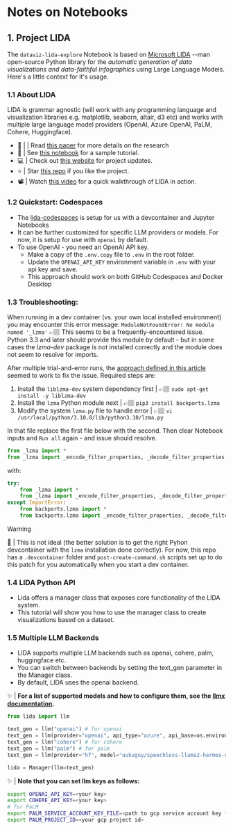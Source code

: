 # Notes on Notebooks

## 1. Project LIDA

The `dataviz-lida-explore` Notebook is based on [Microsoft LIDA](https://github.com/microsoft/lida) --man open-source Python library for the _automatic generation of data visualizations and data-faithful infographics_ using Large Language Models.  Here's a little context for it's usage.

### 1.1 About LIDA

LIDA is grammar agnostic (will work with any programming language and visualization libraries e.g. matplotlib, seaborn, altair, d3 etc) and works with multiple large language model providers (OpenAI, Azure OpenAI, PaLM, Cohere, Huggingface). 
 * 🔬 | | Read [this paper](https://browse.arxiv.org/pdf/2303.02927.pdf) for more details on the research
 * 📗 | See [this notebook](https://github.com/microsoft/lida/blob/main/notebooks/tutorial.ipynb) for a sample tutorial.
 * 💻 | Check out [this website](https://microsoft.github.io/lida/) for project updates.
 * ⭐️ | Star [this repo](https://github.com/microsoft/lida) if you like the project.
 * 📽 | Watch [this video](https://vimeo.com/820968433) for a quick walkthrough of LIDA in action.

### 1.2 Quickstart: Codespaces

 * The [lida-codespaces](https://github.com/lida-project/lida-codespaces) is setup for us with a devcontainer and Jupyter Notebooks
 * It can be further customized for specific LLM providers or models. For now, it is setup for use with `openai` by default.
 * To use OpenAI - you need an OpenAI API key.
    - Make a copy of the `.env.copy` file to `.env` in the root folder.
    - Update the `OPENAI_API_KEY` environment variable in `.env` with your api key and save.
    - This approach should work on both GitHub Codespaces and Docker Desktop

### 1.3 Troubleshooting: 

When running in a dev container (vs. your own local installed environment) you may encounter this error message: `ModuleNotFoundError: No module named '_lzma'` 👉🏽 This seems to be a frequently-encountered issue. Python 3.3 and later should provide this module by default - but in some cases the _lzma-dev_ package is not installed correctly and the module does not seem to resolve for imports. 

After multiple trial-and-error runs, the [approach defined in this article](https://support.huawei.com/enterprise/en/doc/EDOC1100289998/db0db8f0/modulenotfounderror-no-module-named-_lzma-) seemed to work to fix the issue. Required steps are:
1. Install the `liblzma-dev` system dependency first | 👉🏽  `sudo apt-get install -y liblzma-dev`
2. Install the `lzma` Python module next | 👉🏽  `pip3 install backports.lzma`
3. Modify the system `lzma.py` file to handle error | 👉🏽  `vi /usr/local/python/3.10.8/lib/python3.10/lzma.py`

In that file replace the first file below with the second. Then clear Notebook inputs and `Run all` again - and issue should resolve.

```python
from _lzma import *
from _lzma import _encode_filter_properties, _decode_filter_properties
```

with:

```python
try:
    from _lzma import *
    from _lzma import _encode_filter_properties, _decode_filter_properties
except ImportError:
    from backports.lzma import *
    from backports.lzma import _encode_filter_properties, _decode_filter_properties
```

> [!WARNING]  
> 🚨 | This is not ideal (the better solution is to get the right Pyhon devcontainer with the `lzma` installation done correctly). For now, this repo has a `.devcontainer` folder and `post-create-command.sh` scripts set up to do this patch for you automatically when you start a dev container.

### 1.4 LIDA Python API

- Lida offers a manager class that exposes core functionality of the LIDA system. 
- This tutorial will show you how to use the manager class to create visualizations based on a dataset.

### 1.5 Multiple LLM Backends

- LIDA supports multiple LLM backends such as openai, cohere, palm, huggingface etc. 
- You can switch between backends by setting the text_gen parameter in the Manager class. 
- By default, LIDA uses the openai backend.  

✨ | **For a list of supported models and how to configure them, see the [llmx documentation](https://github.com/victordibia/llmx).**

```python
from lida import llm

text_gen = llm("openai") # for openai
text_gen = llm(provider="openai", api_type="azure", api_base=os.environ["AZURE_OPENAI_BASE"], api_key=os.environ["AZURE_OPENAI_API_KEY"],    api_version="2023-07-01-preview") # for azure openai
text_gen = llm("cohere") # for cohere
text_gen = llm("palm") # for palm
text_gen = llm(provider="hf", model="uukuguy/speechless-llama2-hermes-orca-platypus-13b", device_map="auto")

lida = Manager(llm=text_gen)
```

✨ | **Note that you can set llm keys as follows:**

```bash
export OPENAI_API_KEY=<your key>
export COHERE_API_KEY=<your key>
# for PaLM
export PALM_SERVICE_ACCOUNT_KEY_FILE=<path to gcp service account key file>
export PALM_PROJECT_ID=<your gcp project id>
```